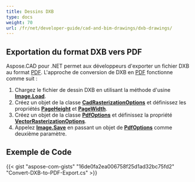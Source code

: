 ```yaml
---
title: Dessins DXB
type: docs
weight: 70
url: /fr/net/developer-guide/cad-and-bim-drawings/dxb-drawings/
---
```


## **Exportation du format DXB vers PDF**

Aspose.CAD pour .NET permet aux développeurs d'exporter un fichier DXB au format [PDF](https://docs.fileformat.com/pdf/). L'approche de conversion de DXB en [PDF](https://docs.fileformat.com/pdf/) fonctionne comme suit :

1. Chargez le fichier de dessin DXB en utilisant la méthode d'usine [**Image.Load**](https://reference.aspose.com/cad/net/aspose.cad.image/load/methods/2).
1. Créez un objet de la classe [**CadRasterizationOptions**](https://reference.aspose.com/cad/net/aspose.cad.imageoptions/cadrasterizationoptions) et définissez les propriétés [**PageHeight**](https://reference.aspose.com/cad/net/aspose.cad.imageoptions/vectorrasterizationoptions/properties/pageheight) et [**PageWidth**](https://reference.aspose.com/cad/net/aspose.cad.imageoptions/vectorrasterizationoptions/properties/pagewidth).
1. Créez un objet de la classe [**PdfOptions**](https://reference.aspose.com/cad/net/aspose.cad.imageoptions/pdfoptions) et définissez la propriété [**VectorRasterizationOptions**](https://reference.aspose.com/cad/net/aspose.cad.imageoptions/vectorrasterizationoptions).
1. Appelez [**Image.Save**](https://reference.aspose.com/cad/net/aspose.cad/image/methods/save/index) en passant un objet de [**PdfOptions**](https://reference.aspose.com/cad/net/aspose.cad.imageoptions/pdfoptions) comme deuxième paramètre.

## Exemple de Code

{{< gist "aspose-com-gists" "16de0fa2ea006758f25d1ad32bc75fd2" "Convert-DXB-to-PDF-Export.cs" >}}
